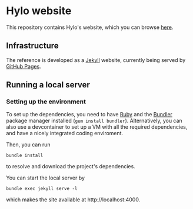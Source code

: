 # Hylo website

This repository contains Hylo's website, which you can browse [here](https://hylo-lang.org).

## Infrastructure

The reference is developed as a [Jekyll](https://jekyllrb.com) website,
currently being served by [GitHub Pages](https://pages.github.com).

## Running a local server

### Setting up the environment
To set up the dependencies, you need to have [Ruby](https://www.ruby-lang.org/en/documentation/installation/) and the [Bundler](https://bundler.io/) package manager installed (`gem install bundler`). Alternatively, you can also use a devcontainer to set up a VM with all the required dependencies, and have a nicely integrated coding enviroment.

Then, you can run 
```
bundle install
```
to resolve and download the project's dependencies.

You can start the local server by
```
bundle exec jekyll serve -l
```
which makes the site available at http://localhost:4000.

